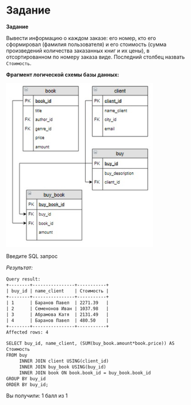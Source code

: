# Задание

**Задание**

Вывести информацию о каждом заказе: его номер, кто его сформировал (фамилия пользователя) и его стоимость (сумма произведений количества заказанных книг и их цены), в отсортированном по номеру заказа виде. Последний столбец назвать `Стоимость`.

**Фрагмент логической схемы базы данных:**

<p float="left">
<img src="shop5.jpg" width="400" />
</p>

Введите SQL запрос

*Результат:*

```mysql
Query result:
+--------+----------------+-----------+
| buy_id | name_client    | Стоимость |
+--------+----------------+-----------+
| 1      | Баранов Павел  | 2271.39   |
| 2      | Семенонов Иван | 1037.98   |
| 3      | Абрамова Катя  | 2131.49   |
| 4      | Баранов Павел  | 480.50    |
+--------+----------------+-----------+
Affected rows: 4
```

```mysql
SELECT buy_id, name_client, (SUM(buy_book.amount*book.price)) AS Стоимость
FROM buy
     INNER JOIN client USING(client_id)
     INNER JOIN buy_book USING(buy_id)
     INNER JOIN book ON book.book_id = buy_book.book_id
GROUP BY buy_id
ORDER BY buy_id;
```

Вы получили: 1 балл из 1
